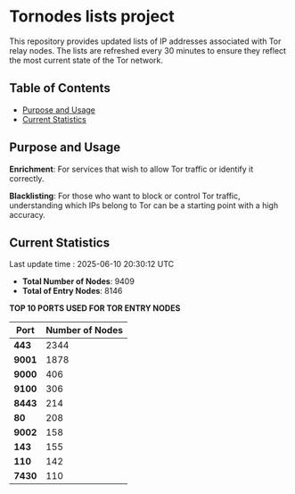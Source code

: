 # Tornodes lists project

This repository provides updated lists of IP addresses associated with Tor relay nodes. The lists are refreshed every 30 minutes to ensure they reflect the most current state of the Tor network.

## Table of Contents

- [Purpose and Usage](#purpose-and-usage)
- [Current Statistics](#current-statistics)


## Purpose and Usage

**Enrichment**: For services that wish to allow Tor traffic or identify it correctly.

**Blacklisting**: For those who want to block or control Tor traffic, understanding which IPs belong to Tor can be a starting point with a high accuracy.

## Current Statistics

Last update time : 2025-06-10 20:30:12 UTC

- **Total Number of Nodes**: 9409
- **Total of Entry Nodes**: 8146

**TOP 10 PORTS USED FOR TOR ENTRY NODES**

| **Port** | **Number of Nodes** |
|------|-----------------|
| **443**   | 2344  |
| **9001**   | 1878  |
| **9000**   | 406  |
| **9100**   | 306  |
| **8443**   | 214  |
| **80**   | 208  |
| **9002**   | 158  |
| **143**   | 155  |
| **110**   | 142  |
| **7430**   | 110  |

